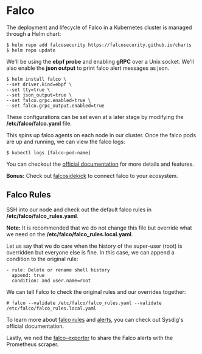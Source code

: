 # Falco
The deployment and lifecycle of Falco in a Kubernetes cluster is managed through a Helm chart:
```
$ helm repo add falcosecurity https://falcosecurity.github.io/charts
$ helm repo update
```

We'll be using the **ebpf probe** and enabling **gRPC** over a Unix socket.
We'll also enable the **json output** to print falco alert messages as json.

```
$ helm install falco \
--set driver.kind=ebpf \
--set tty=true \
--set json_output=true \
--set falco.grpc.enabled=true \
--set falco.grpc_output.enabled=true
```

These configurations can be set even at a later stage by modifying the **/etc/falco/falco.yaml** file.

This spins up falco agents on each node in our cluster. Once the falco pods are up and running, we can view the falco logs:
```
$ kubectl logs [falco-pod-name]
```

You can checkout the <a href="https://github.com/falcosecurity/falco">official documentation</a> for more details and features.

**Bonus:** Check out <a href="https://github.com/falcosecurity/falcosidekick">falcosidekick</a> to connect falco to your ecosystem.

## Falco Rules
SSH into our node and check out the default falco rules in **/etc/falco/falco_rules.yaml**.

**Note:** It is recommended that we do not change this file but override what we need on the **/etc/falco/falco_rules.local.yaml**. 

Let us say that we do care when the history of the super-user (root) is overridden but everyone else is fine. In this case, we can append a condition to the original rule:
```
- rule: Delete or rename shell history
  append: true
  condition: and user.name=root
```
We can tell Falco to check the original rules and our overrides together:
```
# falco --validate /etc/falco/falco_rules.yaml --validate /etc/falco/falco_rules.local.yaml
```

To learn more about <a href="https://falco.org/docs/rules/">falco rules</a> and <a href="https://falco.org/docs/alerts/">alerts</a>, you can check out Sysdig's official documentation.

Lastly, we ned the <a href="falco-exporter.md">falco-exporter</a> to share the Falco alerts with the Prometheus scraper.